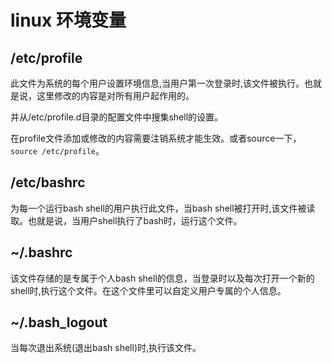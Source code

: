 # linux 环境变量 #
## /etc/profile ##

此文件为系统的每个用户设置环境信息,当用户第一次登录时,该文件被执行。也就是说，这里修改的内容是对所有用户起作用的。

并从/etc/profile.d目录的配置文件中搜集shell的设置。

在profile文件添加或修改的内容需要注销系统才能生效。或者source一下，`source /etc/profile`。

## /etc/bashrc ##

为每一个运行bash shell的用户执行此文件，当bash shell被打开时,该文件被读取。也就是说，当用户shell执行了bash时，运行这个文件。

## ~/.bashrc ##

该文件存储的是专属于个人bash shell的信息，当登录时以及每次打开一个新的shell时,执行这个文件。在这个文件里可以自定义用户专属的个人信息。

## ~/.bash_logout ##

当每次退出系统(退出bash shell)时,执行该文件。